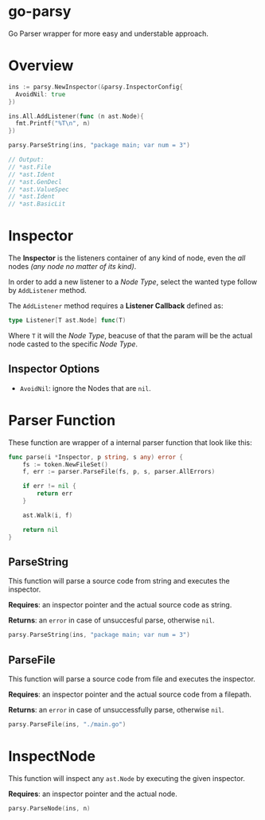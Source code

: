 # go-parsy
Go Parser wrapper for more easy and understable approach.

# Overview

````go
ins := parsy.NewInspector(&parsy.InspectorConfig{
  AvoidNil: true
})

ins.All.AddListener(func (n ast.Node){
  fmt.Printf("%T\n", n)
})

parsy.ParseString(ins, "package main; var num = 3")

// Output:
// *ast.File
// *ast.Ident
// *ast.GenDecl
// *ast.ValueSpec
// *ast.Ident
// *ast.BasicLit
````

# Inspector
The **Inspector** is the listeners container of any kind of node, even the *all* nodes *(any node no matter of its kind)*.

In order to add a new listener to a *Node Type*, select the wanted type follow by `AddListener` method. 

The `AddListener` method requires a **Listener Callback** defined as:
````go
type Listener[T ast.Node] func(T)
````
Where `T` it will the *Node Type*, beacuse of that the param will be the actual node casted to the specific *Node Type*.

## Inspector Options
- `AvoidNil`: ignore the Nodes that are `nil`.

# Parser Function
These function are wrapper of a internal parser function that look like this:

````go
func parse(i *Inspector, p string, s any) error {
	fs := token.NewFileSet()
	f, err := parser.ParseFile(fs, p, s, parser.AllErrors)

	if err != nil {
		return err
	}

	ast.Walk(i, f)

	return nil
}
````

## ParseString
This function will parse a source code from string and executes the inspector.

**Requires**: an inspector pointer and the actual source code as string.

**Returns**: an `error` in case of unsuccesful parse, otherwise `nil`.

````go
parsy.ParseString(ins, "package main; var num = 3")
````

## ParseFile
This function will parse a source code from file and executes the inspector.

**Requires**: an inspector pointer and the actual source code from a filepath.

**Returns**: an `error` in case of unsuccessfully parse, otherwise `nil`.
````go
parsy.ParseFile(ins, "./main.go")
````

# InspectNode
This function will inspect any `ast.Node` by executing the given inspector.

**Requires**: an inspector pointer and the actual node.

````go
parsy.ParseNode(ins, n)
````

